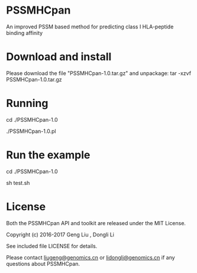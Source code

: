 # PSSMHCpan
An improved PSSM based method for predicting class I HLA-peptide binding affinity
# Download and install
Please download the file "PSSMHCpan-1.0.tar.gz" and unpackage: tar -xzvf PSSMHCpan-1.0.tar.gz
# Running
cd ./PSSMHCpan-1.0

./PSSMHCpan-1.0.pl

# Run the example
cd ./PSSMHCpan-1.0

sh test.sh

# License
Both the PSSMHCpan API and toolkit are released under the MIT License.

Copyright (c) 2016-2017 Geng Liu , Dongli Li

See included file LICENSE for details.

Please contact liugeng@genomics.cn or lidongli@genomics.cn if any questions about PSSMHCpan.
